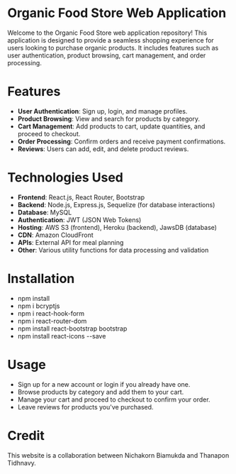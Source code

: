 # Organic Food Store Web Application
Welcome to the Organic Food Store web application repository! This application is designed to provide a seamless shopping experience for users looking to purchase organic products. It includes features such as user authentication, product browsing, cart management, and order processing.

# Features
- **User Authentication**: Sign up, login, and manage profiles.
- **Product Browsing**: View and search for products by category.
- **Cart Management**: Add products to cart, update quantities, and proceed to checkout.
- **Order Processing**: Confirm orders and receive payment confirmations.
- **Reviews**: Users can add, edit, and delete product reviews.

# Technologies Used
- **Frontend**: React.js, React Router, Bootstrap
- **Backend**: Node.js, Express.js, Sequelize (for database interactions)
- **Database**: MySQL
- **Authentication**: JWT (JSON Web Tokens)
- **Hosting**: AWS S3 (frontend), Heroku (backend), JawsDB (database)
- **CDN**: Amazon CloudFront
- **APIs**: External API for meal planning
- **Other**: Various utility functions for data processing and validation

# Installation
- npm install
- npm i bcryptjs
- npm i react-hook-form
- npm i react-router-dom
- npm install react-bootstrap bootstrap
- npm install react-icons --save

# Usage
- Sign up for a new account or login if you already have one.
- Browse products by category and add them to your cart.
- Manage your cart and proceed to checkout to confirm your order.
- Leave reviews for products you've purchased.

# Credit
This website is a collaboration between Nichakorn Biamukda and Thanapon Tidhnavy. 

